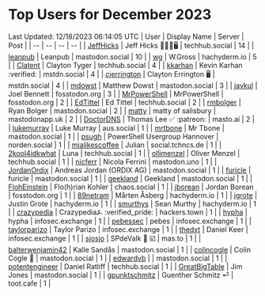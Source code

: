 # Top Users for December 2023
Last Updated: 12/18/2023 06:14:05 UTC
| User | Display Name | Server | Post |
| -- | -- | -- | -- |
| [JeffHicks](https://techhub.social/@JeffHicks) | Jeff Hicks 🐶🎼🍷🖥️ | techhub.social | 14 |
| [leanpub](https://mastodon.social/@leanpub) | Leanpub | mastodon.social | 10 |
| [wg](https://hachyderm.io/@wg) | W.Gross | hachyderm.io | 5 |
| [Clatent](https://techhub.social/@Clatent) | Clayton Tyger | techhub.social | 4 |
| [kkarhan](https://mstdn.social/@kkarhan) | Kevin Karhan :verified: | mstdn.social | 4 |
| [cjerrington](https://mstdn.social/@cjerrington) | Clayton Errington 🖥️ | mstdn.social | 4 |
| [mdowst](https://mastodon.social/@mdowst) | Matthew Dowst | mastodon.social | 3 |
| [jaykul](https://fosstodon.org/@jaykul) | Joel Bennett | fosstodon.org | 3 |
| [MrPowerShell](https://fosstodon.org/@MrPowerShell) | MrPowerShell | fosstodon.org | 2 |
| [EdTittel](https://techhub.social/@EdTittel) | Ed Tittel | techhub.social | 2 |
| [rmbolger](https://mastodon.social/@rmbolger) | Ryan Bolger | mastodon.social | 2 |
| [matty](https://mastodonapp.uk/@matty) | matty of salisbury | mastodonapp.uk | 2 |
| [DoctorDNS](https://masto.ai/@DoctorDNS) | Thomas Lee ✅ :patreon: | masto.ai | 2 |
| [lukemurray](https://aus.social/@lukemurray) | Luke Murray | aus.social | 1 |
| [mrtbone](https://mastodon.social/@mrtbone) | Mr Tbone | mastodon.social | 1 |
| [psugh](https://norden.social/@psugh) | PowerShell Usergroup Hannover | norden.social | 1 |
| [mialikescoffee](https://social.tchncs.de/@mialikescoffee) | Julian | social.tchncs.de | 1 |
| [2kool4idkwhat](https://techhub.social/@2kool4idkwhat) | Luna | techhub.social | 1 |
| [ollimenzel](https://techhub.social/@ollimenzel) | Oliver Menzel | techhub.social | 1 |
| [nicferr](https://mastodon.uno/@nicferr) | Nicola Ferrini | mastodon.uno | 1 |
| [JordanOrdix](https://mastodon.social/@JordanOrdix) | Andreas Jordan (ORDIX AG) | mastodon.social | 1 |
| [furicle](https://mastodon.social/@furicle) | furicle | mastodon.social | 1 |
| [geekland](https://mastodon.social/@geekland) | Geekland | mastodon.social | 1 |
| [FlohEinstein](https://chaos.social/@FlohEinstein) | Flo(h)rian Kohler | chaos.social | 1 |
| [jborean](https://fosstodon.org/@jborean) | Jordan Borean | fosstodon.org | 1 |
| [89netram](https://hachyderm.io/@89netram) | Mårten Åsberg | hachyderm.io | 1 |
| [jgrote](https://hachyderm.io/@jgrote) | Justin Grote | hachyderm.io | 1 |
| [smurthys](https://hachyderm.io/@smurthys) | Sean Murthy | hachyderm.io | 1 |
| [crazypedia](https://hackers.town/@crazypedia) | Crazypedia⍼ :verified_pride: | hackers.town | 1 |
| [hypha](https://infosec.exchange/@hypha) | hypha | infosec.exchange | 1 |
| [pebessec](https://infosec.exchange/@pebessec) | pebes | infosec.exchange | 1 |
| [taylorparizo](https://infosec.exchange/@taylorparizo) | Taylor Parizo | infosec.exchange | 1 |
| [thedxt](https://infosec.exchange/@thedxt) | Daniel Keer | infosec.exchange | 1 |
| [sjosjo](https://mas.to/@sjosjo) | SPdeValk 🐘️ ☑️ | mas.to | 1 |
| [balterwenjamin42](https://mastodon.social/@balterwenjamin42) | Kalle Sandås | mastodon.social | 1 |
| [colincogle](https://mastodon.social/@colincogle) | Colin Cogle 🔵 | mastodon.social | 1 |
| [edwardvb](https://mastodon.social/@edwardvb) |  | mastodon.social | 1 |
| [potentengineer](https://techhub.social/@potentengineer) | Daniel Ratliff | techhub.social | 1 |
| [GreatBigTable](https://mastodon.social/@GreatBigTable) | Jim Jones | mastodon.social | 1 |
| [gpunktschmitz](https://toot.cafe/@gpunktschmitz) | Guenther Schmitz ⏎ | toot.cafe | 1 |

